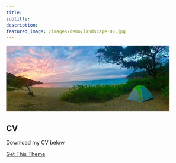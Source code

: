 ```yaml
---
title:
subtitle:
description:
featured_image: /images/demo/landscape-05.jpg
---
```


![](/images/demo/landscape-05.jpg)


## CV

Download my CV below

<a href="https://jekyllthemes.io/theme/board-portfolio-jekyll-theme" class="button button--large">Get This Theme</a>
